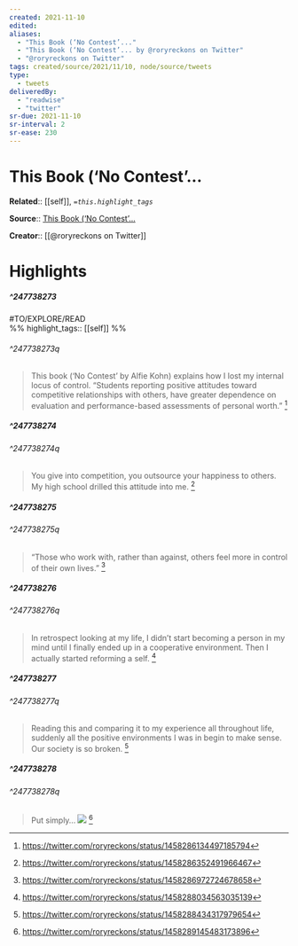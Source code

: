 ```yaml
---
created: 2021-11-10
edited:
aliases:
  - "This Book (‘No Contest’..."
  - "This Book (‘No Contest’... by @roryreckons on Twitter"
  - "@roryreckons on Twitter"
tags: created/source/2021/11/10, node/source/tweets
type: 
  - tweets
deliveredBy: 
  - "readwise"
  - "twitter"
sr-due: 2021-11-10
sr-interval: 2
sr-ease: 230
---
```

# This Book (‘No Contest’...

**Related**:: [[self]], 
*`=this.highlight_tags`*

**Source**:: [This Book (‘No Contest’...](https://twitter.com/roryreckons/status/1458286134497185794)

**Creator**:: [[@roryreckons on Twitter]]

# Highlights
##### ^247738273

#TO/EXPLORE/READ  
%%
highlight_tags:: [[self]]
%%

###### ^247738273q

> This book (‘No Contest’ by Alfie Kohn) explains how I lost my internal locus of control. 
> “Students reporting positive attitudes toward competitive relationships with others, have greater dependence on evaluation and performance-based assessments of personal worth.” 
  [^247738273]

[^247738273]: https://twitter.com/roryreckons/status/1458286134497185794

##### ^247738274

  


###### ^247738274q

> You give into competition, you outsource your happiness to others. My high school drilled this attitude into me. 
  [^247738274]

[^247738274]: https://twitter.com/roryreckons/status/1458286352491966467

##### ^247738275

  


###### ^247738275q

> “Those who work with, rather than against, others feel more in control of their own lives.” 
  [^247738275]

[^247738275]: https://twitter.com/roryreckons/status/1458286972724678658

##### ^247738276

  


###### ^247738276q

> In retrospect looking at my life, I didn’t start becoming a person in my mind until I finally ended up in a cooperative environment. Then I actually started reforming a self. 
  [^247738276]

[^247738276]: https://twitter.com/roryreckons/status/1458288034563035139

##### ^247738277

  


###### ^247738277q

> Reading this and comparing it to my experience all throughout life, suddenly all the positive environments I was in begin to make sense. Our society is so broken. 
  [^247738277]

[^247738277]: https://twitter.com/roryreckons/status/1458288434317979654

##### ^247738278

  


###### ^247738278q

> Put simply… 
> ![](https://pbs.twimg.com/media/FDziBvMVkAM5sLI.jpg) 
  [^247738278]

[^247738278]: https://twitter.com/roryreckons/status/1458289145483173896

